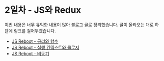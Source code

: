 # 2일차 - JS와 Redux

이번 내용은 너무 유익한 내용이 많아 블로그 글로 정리했습니다. 글이 올라오는 대로 하단에 링크를 걸어두겠습니다.

- [JS Reboot - 공리와 함수](https://velog.io/@cos/JS-Reboot-공리와-함수)
- [JS Reboot - 실행 컨텍스트와 클로저](https://velog.io/@cos/JS-Reboot-실행-컨텍스트와-클로저)
- [JS Reboot - 비동기](https://velog.io/@cos/JS-Reboot-비동기)
